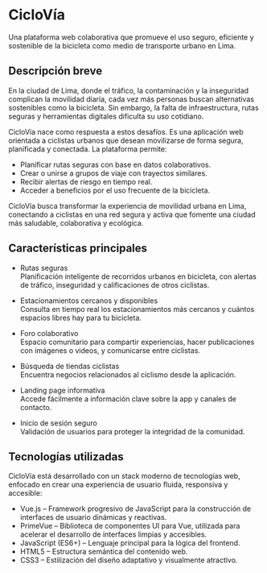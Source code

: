 # CicloVía

Una plataforma web colaborativa que promueve el uso seguro, eficiente y sostenible de la bicicleta como medio de transporte urbano en Lima.

## Descripción breve

En la ciudad de Lima, donde el tráfico, la contaminación y la inseguridad complican la movilidad diaria, cada vez más personas buscan alternativas sostenibles como la bicicleta. Sin embargo, la falta de infraestructura, rutas seguras y herramientas digitales dificulta su uso cotidiano.

CicloVía nace como respuesta a estos desafíos. Es una aplicación web orientada a ciclistas urbanos que desean movilizarse de forma segura, planificada y conectada. La plataforma permite:

- Planificar rutas seguras con base en datos colaborativos.
- Crear o unirse a grupos de viaje con trayectos similares.
- Recibir alertas de riesgo en tiempo real.
- Acceder a beneficios por el uso frecuente de la bicicleta.

CicloVía busca transformar la experiencia de movilidad urbana en Lima, conectando a ciclistas en una red segura y activa que fomente una ciudad más saludable, colaborativa y ecológica.


## Características principales

- Rutas seguras  
  Planificación inteligente de recorridos urbanos en bicicleta, con alertas de tráfico, inseguridad y calificaciones de otros ciclistas.

- Estacionamientos cercanos y disponibles  
  Consulta en tiempo real los estacionamientos más cercanos y cuántos espacios libres hay para tu bicicleta.

- Foro colaborativo  
  Espacio comunitario para compartir experiencias, hacer publicaciones con imágenes o videos, y comunicarse entre ciclistas.

- Búsqueda de tiendas ciclistas  
  Encuentra negocios relacionados al ciclismo desde la aplicación.

- Landing page informativa  
  Accede fácilmente a información clave sobre la app y canales de contacto.

- Inicio de sesión seguro  
  Validación de usuarios para proteger la integridad de la comunidad.

## Tecnologías utilizadas

CicloVía está desarrollado con un stack moderno de tecnologías web, enfocado en crear una experiencia de usuario fluida, responsiva y accesible:

- Vue.js – Framework progresivo de JavaScript para la construcción de interfaces de usuario dinámicas y reactivas.
- PrimeVue – Biblioteca de componentes UI para Vue, utilizada para acelerar el desarrollo de interfaces limpias y accesibles.
- JavaScript (ES6+) – Lenguaje principal para la lógica del frontend.
- HTML5 – Estructura semántica del contenido web.
- CSS3 – Estilización del diseño adaptativo y visualmente atractivo.


